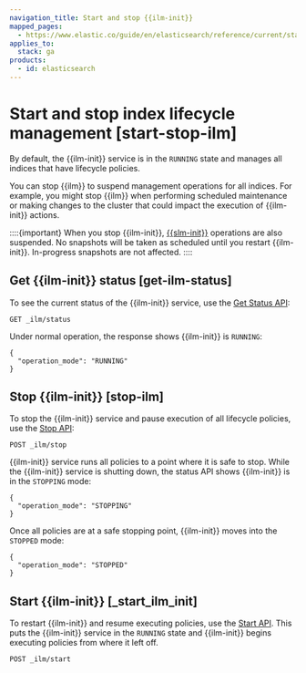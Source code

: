 ```yaml
---
navigation_title: Start and stop {{ilm-init}}
mapped_pages:
  - https://www.elastic.co/guide/en/elasticsearch/reference/current/start-stop-ilm.html
applies_to:
  stack: ga
products:
  - id: elasticsearch
---
```


# Start and stop index lifecycle management [start-stop-ilm]

By default, the {{ilm-init}} service is in the `RUNNING` state and manages all indices that have lifecycle policies.

You can stop {{ilm}} to suspend management operations for all indices. For example, you might stop {{ilm}} when performing scheduled maintenance or making changes to the cluster that could impact the execution of {{ilm-init}} actions.

::::{important}
When you stop {{ilm-init}}, [{{slm-init}}](../../../deploy-manage/tools/snapshot-and-restore/create-snapshots.md#automate-snapshots-slm) operations are also suspended. No snapshots will be taken as scheduled until you restart {{ilm-init}}. In-progress snapshots are not affected.
::::



## Get {{ilm-init}} status [get-ilm-status]

To see the current status of the {{ilm-init}} service, use the [Get Status API](https://www.elastic.co/docs/api/doc/elasticsearch/operation/operation-ilm-get-status):

```console
GET _ilm/status
```

Under normal operation, the response shows {{ilm-init}} is `RUNNING`:

```console-result
{
  "operation_mode": "RUNNING"
}
```


## Stop {{ilm-init}} [stop-ilm]

To stop the {{ilm-init}} service and pause execution of all lifecycle policies, use the [Stop API](https://www.elastic.co/docs/api/doc/elasticsearch/operation/operation-ilm-stop):

```console
POST _ilm/stop
```

{{ilm-init}} service runs all policies to a point where it is safe to stop. While the {{ilm-init}} service is shutting down, the status API shows {{ilm-init}} is in the `STOPPING` mode:

```console-result
{
  "operation_mode": "STOPPING"
}
```

Once all policies are at a safe stopping point, {{ilm-init}} moves into the `STOPPED` mode:

```console-result
{
  "operation_mode": "STOPPED"
}
```


## Start {{ilm-init}} [_start_ilm_init]

To restart {{ilm-init}} and resume executing policies, use the [Start API](https://www.elastic.co/docs/api/doc/elasticsearch/operation/operation-ilm-start). This puts the  {{ilm-init}} service in the `RUNNING` state and {{ilm-init}} begins executing policies from where it left off.

```console
POST _ilm/start
```


